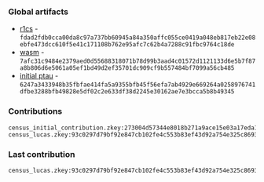 ### Global artifacts
- [r1cs](./artifacts/circuit.r1cs) - `fdad2fdb0cca00da8c97a737bb60945a84a350affc055ce0419a048eb817eb22e08ebfe473dcc610f5e41c171108b762e95afc7c62b4a7288c91fbc9764c18de`
- [wasm](./artifacts/circuit.wasm) - `7afc31c9484e2379aed0d55688318071b78d99b3aad4c01572d1121133d6e5b7f87a8b806d6e5061a05ef1bd49d2ef35701dc909cf9b557484bf7099a56cb485`
- [initial ptau](./artifacts/initial.ptau) - `6247a3433948b35fbfae414fa5a9355bfb45f56efa7ab4929e669264a0258976741dfbe3288bfb49828e5df02c2e633df38d2245e30162ae7e3bcca5b8b49345`

### Contributions
```
census_initial_contribution.zkey:273004d57344e8018b271a9ace15e03a17eda10d3c7b51ffb0c6bc372cb2a59e26966cc3da213bef642836e89078f7d399ed3d1594f389610c930c2c31aed3eb
census_lucas.zkey:93c0297d79bf92e847cb102fe4c553b83ef43d92a754e325c8693b2c3c30f249e9d21bd44b960074b417705911e3cf8ca329e26f373d4c833762295bc2f85632
```

### Last contribution
```
census_lucas.zkey:93c0297d79bf92e847cb102fe4c553b83ef43d92a754e325c8693b2c3c30f249e9d21bd44b960074b417705911e3cf8ca329e26f373d4c833762295bc2f85632
```
